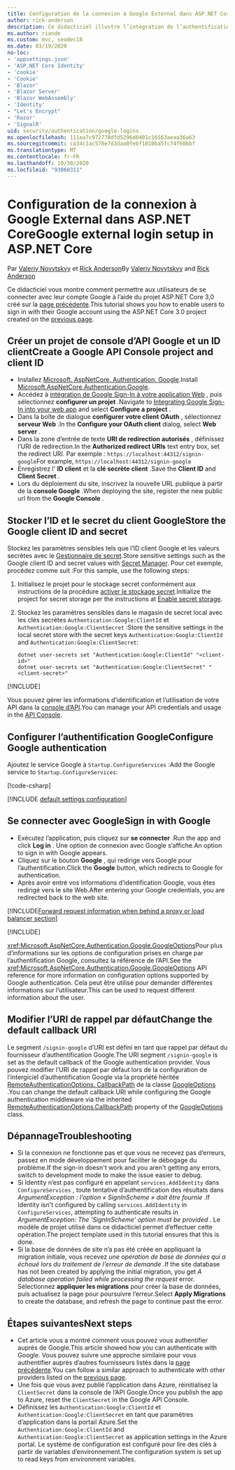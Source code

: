 ```yaml
---
title: Configuration de la connexion à Google External dans ASP.NET Core
author: rick-anderson
description: Ce didacticiel illustre l’intégration de l’authentification utilisateur de compte Google dans une application ASP.NET Core existante.
ms.author: riande
ms.custom: mvc, seodec18
ms.date: 03/19/2020
no-loc:
- 'appsettings.json'
- 'ASP.NET Core Identity'
- 'cookie'
- 'Cookie'
- 'Blazor'
- 'Blazor Server'
- 'Blazor WebAssembly'
- 'Identity'
- "Let's Encrypt"
- 'Razor'
- 'SignalR'
uid: security/authentication/google-logins
ms.openlocfilehash: 111ea7c972778dfd5296d0401c16563aeaa36a63
ms.sourcegitcommit: ca34c1ac578e7d3daa0febf1810ba5fc74f60bbf
ms.translationtype: MT
ms.contentlocale: fr-FR
ms.lasthandoff: 10/30/2020
ms.locfileid: "93060311"
---
```

# <a name="google-external-login-setup-in-aspnet-core"></a><span data-ttu-id="8926e-103">Configuration de la connexion à Google External dans ASP.NET Core</span><span class="sxs-lookup"><span data-stu-id="8926e-103">Google external login setup in ASP.NET Core</span></span>

<span data-ttu-id="8926e-104">Par [Valeriy Novytskyy](https://github.com/01binary) et [Rick Anderson](https://twitter.com/RickAndMSFT)</span><span class="sxs-lookup"><span data-stu-id="8926e-104">By [Valeriy Novytskyy](https://github.com/01binary) and [Rick Anderson](https://twitter.com/RickAndMSFT)</span></span>

<span data-ttu-id="8926e-105">Ce didacticiel vous montre comment permettre aux utilisateurs de se connecter avec leur compte Google à l’aide du projet ASP.NET Core 3,0 créé sur la [page précédente](xref:security/authentication/social/index).</span><span class="sxs-lookup"><span data-stu-id="8926e-105">This tutorial shows you how to enable users to sign in with their Google account using the ASP.NET Core 3.0 project created on the [previous page](xref:security/authentication/social/index).</span></span>

## <a name="create-a-google-api-console-project-and-client-id"></a><span data-ttu-id="8926e-106">Créer un projet de console d’API Google et un ID client</span><span class="sxs-lookup"><span data-stu-id="8926e-106">Create a Google API Console project and client ID</span></span>

* <span data-ttu-id="8926e-107">Installez [Microsoft. AspNetCore. Authentication. Google](https://www.nuget.org/packages/Microsoft.AspNetCore.Authentication.Google).</span><span class="sxs-lookup"><span data-stu-id="8926e-107">Install [Microsoft.AspNetCore.Authentication.Google](https://www.nuget.org/packages/Microsoft.AspNetCore.Authentication.Google).</span></span>
* <span data-ttu-id="8926e-108">Accédez à [intégration de Google Sign-In à votre application Web](https://developers.google.com/identity/sign-in/web/sign-in) , puis sélectionnez **configurer un projet** .</span><span class="sxs-lookup"><span data-stu-id="8926e-108">Navigate to [Integrating Google Sign-In into your web app](https://developers.google.com/identity/sign-in/web/sign-in) and select **Configure a project** .</span></span>
* <span data-ttu-id="8926e-109">Dans la boîte de dialogue **configurer votre client OAuth** , sélectionnez **serveur Web** .</span><span class="sxs-lookup"><span data-stu-id="8926e-109">In the **Configure your OAuth client** dialog, select **Web server** .</span></span>
* <span data-ttu-id="8926e-110">Dans la zone d’entrée de texte **URI de redirection autorisés** , définissez l’URI de redirection.</span><span class="sxs-lookup"><span data-stu-id="8926e-110">In the **Authorized redirect URIs** text entry box, set the redirect URI.</span></span> <span data-ttu-id="8926e-111">Par exemple : `https://localhost:44312/signin-google`</span><span class="sxs-lookup"><span data-stu-id="8926e-111">For example, `https://localhost:44312/signin-google`</span></span>
* <span data-ttu-id="8926e-112">Enregistrez l' **ID client** et la **clé secrète client** .</span><span class="sxs-lookup"><span data-stu-id="8926e-112">Save the **Client ID** and **Client Secret** .</span></span>
* <span data-ttu-id="8926e-113">Lors du déploiement du site, inscrivez la nouvelle URL publique à partir de la **console Google** .</span><span class="sxs-lookup"><span data-stu-id="8926e-113">When deploying the site, register the new public url from the **Google Console** .</span></span>

## <a name="store-the-google-client-id-and-secret"></a><span data-ttu-id="8926e-114">Stocker l’ID et le secret du client Google</span><span class="sxs-lookup"><span data-stu-id="8926e-114">Store the Google client ID and secret</span></span>

<span data-ttu-id="8926e-115">Stockez les paramètres sensibles tels que l’ID client Google et les valeurs secrètes avec le [Gestionnaire de secret](xref:security/app-secrets).</span><span class="sxs-lookup"><span data-stu-id="8926e-115">Store sensitive settings such as the Google client ID and secret values with [Secret Manager](xref:security/app-secrets).</span></span> <span data-ttu-id="8926e-116">Pour cet exemple, procédez comme suit :</span><span class="sxs-lookup"><span data-stu-id="8926e-116">For this sample, use the following steps:</span></span>

1. <span data-ttu-id="8926e-117">Initialisez le projet pour le stockage secret conformément aux instructions de la procédure [activer le stockage secret](xref:security/app-secrets#enable-secret-storage).</span><span class="sxs-lookup"><span data-stu-id="8926e-117">Initialize the project for secret storage per the instructions at [Enable secret storage](xref:security/app-secrets#enable-secret-storage).</span></span>
1. <span data-ttu-id="8926e-118">Stockez les paramètres sensibles dans le magasin de secret local avec les clés secrètes `Authentication:Google:ClientId` et `Authentication:Google:ClientSecret` :</span><span class="sxs-lookup"><span data-stu-id="8926e-118">Store the sensitive settings in the local secret store with the secret keys `Authentication:Google:ClientId` and `Authentication:Google:ClientSecret`:</span></span>

    ```dotnetcli
    dotnet user-secrets set "Authentication:Google:ClientId" "<client-id>"
    dotnet user-secrets set "Authentication:Google:ClientSecret" "<client-secret>"
    ```

[!INCLUDE[](~/includes/environmentVarableColon.md)]

<span data-ttu-id="8926e-119">Vous pouvez gérer les informations d’identification et l’utilisation de votre API dans la [console d’API](https://console.developers.google.com/apis/dashboard).</span><span class="sxs-lookup"><span data-stu-id="8926e-119">You can manage your API credentials and usage in the [API Console](https://console.developers.google.com/apis/dashboard).</span></span>

## <a name="configure-google-authentication"></a><span data-ttu-id="8926e-120">Configurer l’authentification Google</span><span class="sxs-lookup"><span data-stu-id="8926e-120">Configure Google authentication</span></span>

<span data-ttu-id="8926e-121">Ajoutez le service Google à `Startup.ConfigureServices` :</span><span class="sxs-lookup"><span data-stu-id="8926e-121">Add the Google service to `Startup.ConfigureServices`:</span></span>

[!code-csharp[](~/security/authentication/social/social-code/3.x/StartupGoogle3x.cs?highlight=11-19)]

[!INCLUDE [default settings configuration](includes/default-settings2-2.md)]

## <a name="sign-in-with-google"></a><span data-ttu-id="8926e-122">Se connecter avec Google</span><span class="sxs-lookup"><span data-stu-id="8926e-122">Sign in with Google</span></span>

* <span data-ttu-id="8926e-123">Exécutez l’application, puis cliquez sur **se connecter** .</span><span class="sxs-lookup"><span data-stu-id="8926e-123">Run the app and click **Log in** .</span></span> <span data-ttu-id="8926e-124">Une option de connexion avec Google s’affiche.</span><span class="sxs-lookup"><span data-stu-id="8926e-124">An option to sign in with Google appears.</span></span>
* <span data-ttu-id="8926e-125">Cliquez sur le bouton **Google** , qui redirige vers Google pour l’authentification.</span><span class="sxs-lookup"><span data-stu-id="8926e-125">Click the **Google** button, which redirects to Google for authentication.</span></span>
* <span data-ttu-id="8926e-126">Après avoir entré vos informations d’identification Google, vous êtes redirigé vers le site Web.</span><span class="sxs-lookup"><span data-stu-id="8926e-126">After entering your Google credentials, you are redirected back to the web site.</span></span>

[!INCLUDE[Forward request information when behind a proxy or load balancer section](includes/forwarded-headers-middleware.md)]

[!INCLUDE[](includes/chain-auth-providers.md)]

<span data-ttu-id="8926e-127"><xref:Microsoft.AspNetCore.Authentication.Google.GoogleOptions>Pour plus d’informations sur les options de configuration prises en charge par l’authentification Google, consultez la référence de l’API.</span><span class="sxs-lookup"><span data-stu-id="8926e-127">See the <xref:Microsoft.AspNetCore.Authentication.Google.GoogleOptions> API reference for more information on configuration options supported by Google authentication.</span></span> <span data-ttu-id="8926e-128">Cela peut être utilisé pour demander différentes informations sur l’utilisateur.</span><span class="sxs-lookup"><span data-stu-id="8926e-128">This can be used to request different information about the user.</span></span>

## <a name="change-the-default-callback-uri"></a><span data-ttu-id="8926e-129">Modifier l’URI de rappel par défaut</span><span class="sxs-lookup"><span data-stu-id="8926e-129">Change the default callback URI</span></span>

<span data-ttu-id="8926e-130">Le segment `/signin-google` d’URI est défini en tant que rappel par défaut du fournisseur d’authentification Google.</span><span class="sxs-lookup"><span data-stu-id="8926e-130">The URI segment `/signin-google` is set as the default callback of the Google authentication provider.</span></span> <span data-ttu-id="8926e-131">Vous pouvez modifier l’URI de rappel par défaut lors de la configuration de l’intergiciel d’authentification Google via la propriété héritée [RemoteAuthenticationOptions. CallbackPath](/dotnet/api/microsoft.aspnetcore.authentication.remoteauthenticationoptions.callbackpath) de la classe [GoogleOptions](/dotnet/api/microsoft.aspnetcore.authentication.google.googleoptions) .</span><span class="sxs-lookup"><span data-stu-id="8926e-131">You can change the default callback URI while configuring the Google authentication middleware via the inherited [RemoteAuthenticationOptions.CallbackPath](/dotnet/api/microsoft.aspnetcore.authentication.remoteauthenticationoptions.callbackpath) property of the [GoogleOptions](/dotnet/api/microsoft.aspnetcore.authentication.google.googleoptions) class.</span></span>

## <a name="troubleshooting"></a><span data-ttu-id="8926e-132">Dépannage</span><span class="sxs-lookup"><span data-stu-id="8926e-132">Troubleshooting</span></span>

* <span data-ttu-id="8926e-133">Si la connexion ne fonctionne pas et que vous ne recevez pas d’erreurs, passez en mode développement pour faciliter le débogage du problème.</span><span class="sxs-lookup"><span data-stu-id="8926e-133">If the sign-in doesn't work and you aren't getting any errors, switch to development mode to make the issue easier to debug.</span></span>
* <span data-ttu-id="8926e-134">Si Identity n’est pas configuré en appelant `services.AddIdentity` dans `ConfigureServices` , toute tentative d’authentification des résultats dans *ArgumentException : l’option « SignInScheme » doit être fournie* .</span><span class="sxs-lookup"><span data-stu-id="8926e-134">If Identity isn't configured by calling `services.AddIdentity` in `ConfigureServices`, attempting to authenticate results in *ArgumentException: The 'SignInScheme' option must be provided* .</span></span> <span data-ttu-id="8926e-135">Le modèle de projet utilisé dans ce didacticiel permet d’effectuer cette opération.</span><span class="sxs-lookup"><span data-stu-id="8926e-135">The project template used in this tutorial ensures that this is done.</span></span>
* <span data-ttu-id="8926e-136">Si la base de données de site n’a pas été créée en appliquant la migration initiale, vous recevez *une opération de base de données qui a échoué lors du traitement de l’erreur de demande* .</span><span class="sxs-lookup"><span data-stu-id="8926e-136">If the site database has not been created by applying the initial migration, you get *A database operation failed while processing the request* error.</span></span> <span data-ttu-id="8926e-137">Sélectionnez **appliquer les migrations** pour créer la base de données, puis actualisez la page pour poursuivre l’erreur.</span><span class="sxs-lookup"><span data-stu-id="8926e-137">Select **Apply Migrations** to create the database, and refresh the page to continue past the error.</span></span>

## <a name="next-steps"></a><span data-ttu-id="8926e-138">Étapes suivantes</span><span class="sxs-lookup"><span data-stu-id="8926e-138">Next steps</span></span>

* <span data-ttu-id="8926e-139">Cet article vous a montré comment vous pouvez vous authentifier auprès de Google.</span><span class="sxs-lookup"><span data-stu-id="8926e-139">This article showed how you can authenticate with Google.</span></span> <span data-ttu-id="8926e-140">Vous pouvez suivre une approche similaire pour vous authentifier auprès d’autres fournisseurs listés dans la [page précédente](xref:security/authentication/social/index).</span><span class="sxs-lookup"><span data-stu-id="8926e-140">You can follow a similar approach to authenticate with other providers listed on the [previous page](xref:security/authentication/social/index).</span></span>
* <span data-ttu-id="8926e-141">Une fois que vous avez publié l’application dans Azure, réinitialisez la `ClientSecret` dans la console de l’API Google.</span><span class="sxs-lookup"><span data-stu-id="8926e-141">Once you publish the app to Azure, reset the `ClientSecret` in the Google API Console.</span></span>
* <span data-ttu-id="8926e-142">Définissez les `Authentication:Google:ClientId` et `Authentication:Google:ClientSecret` en tant que paramètres d’application dans la portail Azure.</span><span class="sxs-lookup"><span data-stu-id="8926e-142">Set the `Authentication:Google:ClientId` and `Authentication:Google:ClientSecret` as application settings in the Azure portal.</span></span> <span data-ttu-id="8926e-143">Le système de configuration est configuré pour lire des clés à partir de variables d’environnement.</span><span class="sxs-lookup"><span data-stu-id="8926e-143">The configuration system is set up to read keys from environment variables.</span></span>

